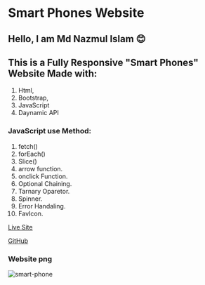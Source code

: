 # Smart Phones Website

## Hello, I am Md Nazmul Islam 😊

## This is a Fully Responsive "Smart Phones" Website Made with:

1. Html,
2. Bootstrap,
3. JavaScript
4. Daynamic API

### JavaScript use Method:

1.  fetch()
2.  forEach()
3.  Slice()
4.  arrow function.
5.  onclick Function.
6.  Optional Chaining.
7.  Tarnary Oparetor.
8.  Spinner.
9.  Error Handaling.
10. FavIcon.

[Live Site](https://mobile-store-bd.netlify.app/)

[GitHub](https://github.com/programming-hero-web-course2/phone-hunter-dev-nazmulislam)

### Website png

![smart-phone](https://user-images.githubusercontent.com/97091081/156131770-a622d52e-3930-464e-8c2f-844c31b78111.png)

